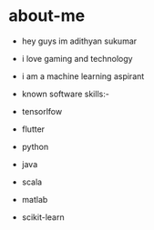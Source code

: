 # about-me

* hey guys im adithyan sukumar
* i love gaming and technology 
* i am a machine learning aspirant 

* known software skills:-
* tensorlfow 
* flutter 
* python 
* java  
* scala   
* matlab 
* scikit-learn  
